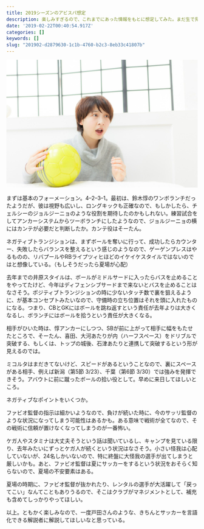 ```yaml
---
title: 2019シーズンのアビスパ想定
description: 楽しみすぎるので、これまでにあった情報をもとに想定してみた。まだ生で見ていないので、当たったらいいな。
date: '2019-02-22T00:40:54.917Z'
categories: []
keywords: []
slug: "201902-d2879630-1c1b-4760-b2c3-8eb33c41807b"
---
```

![](1__uz2Gwf5t5__GCUdYZI3Ch1w.jpeg)

まずは基本のフォーメーション。4–2–3–1。最初は、鈴木惇のワンボランチだったようだが、彼は視野も広いし、ロングキックも正確なので、もしかしたら、チェルシーのジョルジーニョのような役割を期待したのかもしれない。練習試合をしてアンカーシステムからツーボランチにしたようなので、ジョルジーニョの横にはカンテが必要だと判断したか。カンテ役はそーたん。

ネガティブトランジションは、まずボールを奪いに行って、成功したらカウンター、失敗したらバランスを整えるという感じのようなので、ゲーゲンプレスはやるものの、リバプールやRBライプツィヒほどのイケイケスタイルではないのではと想像している。（もしそうだったら夏場が心配）

去年までの井原スタイルは、ボールがミドルサードに入ったらバスを止めることをやってたけど、今年はディフェンシブサードまで来ないとバスを止めることはなさそう。ポジティブトランジションの時に少ないタッチ数で裏を狙えるように、が基本コンセプトみたいなので、守備時の立ち位置はそれを頭に入れたものになる。つまり、CBとGKにはボールを跳ね返すという責任が去年よりは大きくなるし、ボランチにはボールを拾うという責任が大きくなる。

相手がひいた時は、惇アンカーにしつつ、SBが前に上がって相手に幅をもたせたところで、そーたん、喜田、大河あたりが内（ハーフスペース）をドリブルで突破する、もしくは、トップの城後、石津あたりと連携して突破するという形が見えるのでは。

ミコルタはまだきてないけど、スピードがあるということなので、裏にスペースがある相手、例えば新潟（第5節 3/23）、千葉（第6節 3/30）では強みを発揮できそう。アバウトに前に蹴ったボールの拾い役として。早めに来日してほしいところ。

ネガティブなポイントをいくつか。

ファビオ監督の指示は細かいようなので、負けが続いた時に、今のサッリ監督のような状況になってしまう可能性はあるかも。ある意味で戦術が全てなので、その戦術に信頼が置けなくなってしまうのが一番怖い。

ケガ人やスタミナは大丈夫そうという話は聞いているし、キャンプを見ている限り、去年みたいにずっとケガ人が続くという状況はなさそう。小さい怪我は心配していないが、24名しかいないので、特に終盤に大怪我の選手が出てしまうと厳しいかも。あと、ファビオ監督は夏にサッカーをするという状況をおそらく知らないので、夏場の不安要素はある。

夏場の時期に、ファビオ監督が抜かれたり、レンタルの選手が大活躍して「戻ってこい」なんてこともありうるので、そこはクラブがマネジメントとして、補充も含めてしっかりやってほしい。

以上。ともかく楽しみなので、一度戸田さんのような、きちんとサッカーを言語化できる解説者に解説してほしいなと思っている。